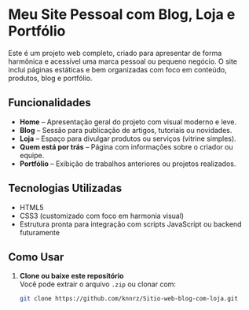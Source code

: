 # Meu Site Pessoal com Blog, Loja e Portfólio

Este é um projeto web completo, criado para apresentar de forma harmônica e acessível uma marca pessoal ou pequeno negócio. O site inclui páginas estáticas e bem organizadas com foco em conteúdo, produtos, blog e portfólio.

## Funcionalidades

- **Home** – Apresentação geral do projeto com visual moderno e leve.
- **Blog** – Sessão para publicação de artigos, tutoriais ou novidades.
- **Loja** – Espaço para divulgar produtos ou serviços (vitrine simples).
- **Quem está por trás** – Página com informações sobre o criador ou equipe.
- **Portfólio** – Exibição de trabalhos anteriores ou projetos realizados.

## Tecnologias Utilizadas

- HTML5
- CSS3 (customizado com foco em harmonia visual)
- Estrutura pronta para integração com scripts JavaScript ou backend futuramente

## Como Usar

1. **Clone ou baixe este repositório**  
   Você pode extrair o arquivo `.zip` ou clonar com:
   ```bash
   git clone https://github.com/knnrz/Sitio-web-blog-com-loja.git
